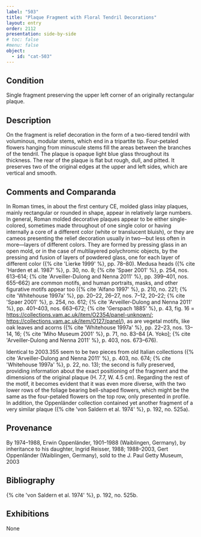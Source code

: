 ```yaml
---
label: "503"
title: "Plaque Fragment with Floral Tendril Decorations"
layout: entry
order: 2112
presentation: side-by-side
# toc: false
#menu: false 
object:
  - id: "cat-503"
---
```


## Condition

Single fragment preserving the upper left corner of an originally rectangular plaque.

## Description

On the fragment is relief decoration in the form of a two-tiered tendril with voluminous, modular stems, which end in a tripartite tip. Four-petaled flowers hanging from minuscule stems fill the areas between the branches of the tendril. The plaque is opaque light blue glass throughout its thickness. The rear of the plaque is flat but rough, dull, and pitted. It preserves two of the original edges at the upper and left sides, which are vertical and smooth.

## Comments and Comparanda

In Roman times, in about the first century CE, molded glass inlay plaques, mainly rectangular or rounded in shape, appear in relatively large numbers. In general, Roman molded decorative plaques appear to be either single-colored, sometimes made throughout of one single color or having internally a core of a different color (white or translucent bluish), or they are cameos presenting the relief decoration usually in two—but less often in more—layers of different colors. They are formed by pressing glass in an open mold, or in the case of multilayered polychromic objects, by the pressing and fusion of layers of powdered glass, one for each layer of different color ({% cite 'Lierke 1999' %}, pp. 78–80). Medusa heads ({% cite 'Harden et al. 1987' %}, p. 30, no. 8; {% cite 'Spaer 2001' %}, p. 254, nos. 613–614; {% cite 'Arveiller-Dulong and Nenna 2011' %}, pp. 399–401, nos. 655–662) are common motifs, and human portraits, masks, and other figurative motifs appear too ({% cite 'Alfano 1997' %}, p. 210, no. 221; {% cite 'Whitehouse 1997a' %}, pp. 20–22, 26–27, nos. 7–12, 20–22; {% cite 'Spaer 2001' %}, p. 254, no. 612; {% cite 'Arveiller-Dulong and Nenna 2011' %}, pp. 401–403, nos. 663–672; {% cite 'Gerspach 1885' %}, p. 43, fig. 16 = <https://collections.vam.ac.uk/item/O2354/panel-unknown/>; <https://collections.vam.ac.uk/item/O127/panel/>), as are vegetal motifs, like oak leaves and acorns ({% cite 'Whitehouse 1997a' %}, pp. 22–23, nos. 13–14, 16; {% cite 'Miho Museum 2001' %}, p. 71, no. 83–84 [A. Yoko]; {% cite 'Arveiller-Dulong and Nenna 2011' %}, p. 403, nos. 673–676).

Identical to 2003.355 seem to be two pieces from old Italian collections ({% cite 'Arveiller-Dulong and Nenna 2011' %}, p. 403, no. 674; {% cite 'Whitehouse 1997a' %}, p. 22, no. 13); the second is fully preserved, providing information about the exact positioning of the fragment and the dimensions of the original plaque (H. 7.7, W. 4.5 cm). Regarding the rest of the motif, it becomes evident that it was even more diverse, with the two lower rows of the foliage bearing bell-shaped flowers, which might be the same as the four-petaled flowers on the top row, only presented in profile. In addition, the Oppenländer collection contained yet another fragment of a very similar plaque ({% cite 'von Saldern et al. 1974' %}, p. 192, no. 525a).

## Provenance

By 1974–1988, Erwin Oppenländer, 1901–1988 (Waiblingen, Germany), by inheritance to his daughter, Ingrid Reisser, 1988; 1988–2003, Gert Oppenländer (Waiblingen, Germany), sold to the J. Paul Getty Museum, 2003

## Bibliography

{% cite 'von Saldern et al. 1974' %}, p. 192, no. 525b.

## Exhibitions

None